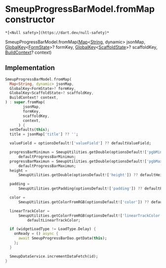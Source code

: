 


# SmeupProgressBarModel.fromMap constructor




    *[<Null safety>](https://dart.dev/null-safety)*



SmeupProgressBarModel.fromMap([Map](https://api.flutter.dev/flutter/dart-core/Map-class.html)&lt;[String](https://api.flutter.dev/flutter/dart-core/String-class.html), dynamic> jsonMap, [GlobalKey](https://api.flutter.dev/flutter/widgets/GlobalKey-class.html)&lt;[FormState](https://api.flutter.dev/flutter/widgets/FormState-class.html)>? formKey, [GlobalKey](https://api.flutter.dev/flutter/widgets/GlobalKey-class.html)&lt;[ScaffoldState](https://api.flutter.dev/flutter/material/ScaffoldState-class.html)>? scaffoldKey, [BuildContext](https://api.flutter.dev/flutter/widgets/BuildContext-class.html)? context)





## Implementation

```dart
SmeupProgressBarModel.fromMap(
  Map<String, dynamic> jsonMap,
  GlobalKey<FormState>? formKey,
  GlobalKey<ScaffoldState>? scaffoldKey,
  BuildContext? context,
) : super.fromMap(
        jsonMap,
        formKey,
        scaffoldKey,
        context,
      ) {
  setDefaults(this);
  title = jsonMap['title'] ?? '';

  valueField = optionsDefault!['valueField'] ?? defaultValueField;

  progressBarMinimun = SmeupUtilities.getDouble(optionsDefault!['pgbMin']) ??
      defaultProgressBarMinimun;
  progressBarMaximun = SmeupUtilities.getDouble(optionsDefault!['pgbMax']) ??
      defaultProgressBarMaximun;
  height =
      SmeupUtilities.getDouble(optionsDefault!['height']) ?? defaultHeight;

  padding =
      SmeupUtilities.getPadding(optionsDefault!['padding']) ?? defaultPadding;

  color =
      SmeupUtilities.getColorFromRGB(optionsDefault!['color']) ?? defaultColor;

  linearTrackColor =
      SmeupUtilities.getColorFromRGB(optionsDefault!['linearTrackColor']) ??
          defaultLinearTrackColor;

  if (widgetLoadType != LoadType.Delay) {
    onReady = () async {
      await SmeupProgressBarDao.getData(this);
    };
  }

  SmeupDataService.incrementDataFetch(id);
}
```







